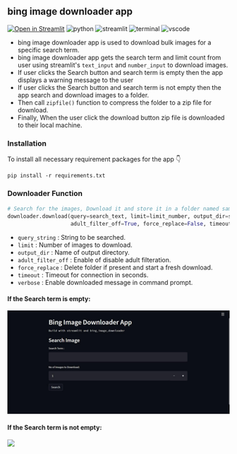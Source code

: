 ## bing image downloader app
[![Open in Streamlit](https://static.streamlit.io/badges/streamlit_badge_black_white.svg)](https://share.streamlit.io/prakashanalyst/bing-image-downloader-app/main/app.py)
![python](https://img.shields.io/badge/Python-0078D4?style=flat-square&logo=python&logoColor=white)
![streamlit](https://img.shields.io/badge/Streamlit-FF4B4B?style=flat-square&logo=streamlit&logoColor=white)
![terminal](https://img.shields.io/badge/Windows%20Terminal-4D4D4D?style=flat-square&logo=Windows%20terminal&logoColor=white)
![vscode](https://img.shields.io/badge/Visual_Studio_Code-0078D4?style=flat-square&logo=visual%20studio%20code&logoColor=white)

- bing image downloader app is used to download bulk images for a specific search term.
- bing image downloader app gets the search term and limit count from user using streamlit's `text_input` and `number_input` to download images.
- If user clicks the Search button and search term is empty then the app displays a warning message to the user
- If user clicks the Search button and search term is not empty then the app search and download images to a folder.
- Then call `zipfile()` function to compress the folder to a zip file for download.
- Finally, When the user click the download button zip file is downloaded to their local machine.

### Installation
To install all necessary requirement packages for the app 👇
```
pip install -r requirements.txt
```

### Downloader Function
```python
# Search for the images, Download it and store it in a folder named same as the search term
downloader.download(query=search_text, limit=limit_number, output_dir=search_text,
                    adult_filter_off=True, force_replace=False, timeout=60, verbose=True)
```

- `query_string` : String to be searched.
- `limit` : Number of images to download.
- `output_dir` : Name of output directory.
- `adult_filter_off` : Enable of disable adult filteration.
- `force_replace` : Delete folder if present and start a fresh download.
- `timeout` : Timeout for connection in seconds.
- `verbose` : Enable downloaded message in command prompt.

#### If the Search term is empty: 
![](images/v1.gif)
#### If the Search term is not empty: 
![](images/v2.gif)
